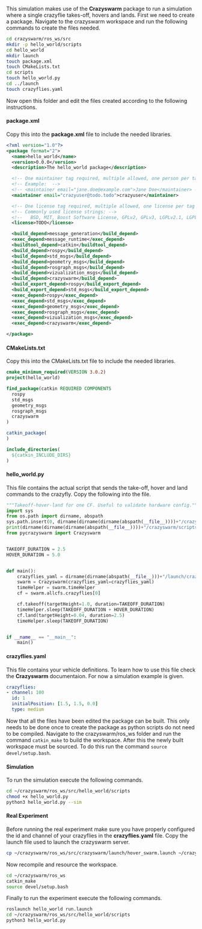 
This simulation makes use of the **Crazyswarm** package to run a simulation where a single crazyflie takes-off, hovers and lands. First we need to create a package. Navigate to the crazyswarm workspace and run the following commands to create the files needed.

```bash
cd crazyswarm/ros_ws/src
mkdir -p hello_world/scripts
cd hello_world
mkdir launch
touch package.xml
touch CMakeLists.txt
cd scripts
touch hello_world.py
cd ../launch
touch crazyflies.yaml
```

Now open this folder and edit the files created according to the following instructions. 

#### package.xml

Copy this into the **package.xml** file to include the needed libraries.

```xml
<?xml version="1.0"?>
<package format="2">
  <name>hello_world</name>
  <version>0.0.0</version>
  <description>The hello_world package</description>

  <!-- One maintainer tag required, multiple allowed, one person per tag -->
  <!-- Example:  -->
  <!-- <maintainer email="jane.doe@example.com">Jane Doe</maintainer> -->
  <maintainer email="crazyuser@todo.todo">crazyuser</maintainer>

  <!-- One license tag required, multiple allowed, one license per tag -->
  <!-- Commonly used license strings: -->
  <!--   BSD, MIT, Boost Software License, GPLv2, GPLv3, LGPLv2.1, LGPLv3 -->
  <license>TODO</license>

  <build_depend>message_generation</build_depend>
  <exec_depend>message_runtime</exec_depend>
  <buildtool_depend>catkin</buildtool_depend>
  <build_depend>rospy</build_depend>
  <build_depend>std_msgs</build_depend>
  <build_depend>geometry_msgs</build_depend>
  <build_depend>rosgraph_msgs</build_depend>
  <build_depend>vizualization_msgs</build_depend>
  <build_depend>crazyswarm</build_depend>
  <build_export_depend>rospy</build_export_depend>
  <build_export_depend>std_msgs</build_export_depend>
  <exec_depend>rospy</exec_depend>
  <exec_depend>std_msgs</exec_depend>
  <exec_depend>geometry_msgs</exec_depend>
  <exec_depend>rosgraph_msgs</exec_depend>
  <exec_depend>vizualization_msgs</exec_depend>
  <exec_depend>crazyswarm</exec_depend>

</package>
```

#### CMakeLists.txt

Copy this into the CMakeLists.txt file to include the needed libraries.

```cmake
cmake_minimum_required(VERSION 3.0.2)
project(hello_world)

find_package(catkin REQUIRED COMPONENTS
  rospy
  std_msgs
  geometry_msgs
  rosgraph_msgs
  crazyswarm
)

catkin_package(
)

include_directories(
  ${catkin_INCLUDE_DIRS}
)

```

#### hello_world.py

This file contains the actual script that sends the take-off, hover and land commands to the crazyfly. Copy the following into the file.

```python
"""Takeoff-hover-land for one CF. Useful to validate hardware config."""
import sys
from os.path import dirname, abspath
sys.path.insert(0, dirname(dirname(dirname(abspath(__file__))))+"/crazyswarm/scripts")
print(dirname(dirname(dirname(abspath(__file__))))+"/crazyswarm/scripts")
from pycrazyswarm import Crazyswarm


TAKEOFF_DURATION = 2.5
HOVER_DURATION = 5.0


def main():
    crazyflies_yaml = dirname(dirname(abspath(__file__)))+"/launch/crazyflies.yaml"
    swarm = Crazyswarm(crazyflies_yaml=crazyflies_yaml)
    timeHelper = swarm.timeHelper
    cf = swarm.allcfs.crazyflies[0]

    cf.takeoff(targetHeight=1.0, duration=TAKEOFF_DURATION)
    timeHelper.sleep(TAKEOFF_DURATION + HOVER_DURATION)
    cf.land(targetHeight=0.04, duration=2.5)
    timeHelper.sleep(TAKEOFF_DURATION)


if __name__ == "__main__":
    main()

```

#### crazyflies.yaml

This file contains your vehicle definitions. To learn how to use this file check the **Crazyswarm** documentaion. For now a simulation example is given.

```yaml
crazyflies:
- channel: 100
  id: 1
  initialPosition: [1.5, 1.5, 0.0]
  type: medium

```

Now that all the files have been edited the package can be built. This only needs to be done once to create the package as python scripts do not need to be compiled. Navigate to the crazyswarm/ros_ws folder and run the command ```catkin_make``` to build the workspace. After this the newly built workspace must be sourced. To do this run the command ```source devel/setup.bash```.

#### Simulation

To run the simulation execute the following commands.

```bash
cd ~/crazyswarm/ros_ws/src/hello_world/scripts
chmod +x hello_world.py
python3 hello_world.py --sim
```

#### Real Experiment

Before running the real experiment make sure you have properly configured the id and channel of your crazyflies in the **crazyflies.yaml** file. Copy the launch file used to launch the crazyswarm server.

```bash
cp ~/crazyswarm/ros_ws/src/crazyswarm/launch/hover_swarm.launch ~/crazyswarm/ros_ws/src/hello_world/launch/run.launch
```

Now recompile and resource the workspace.

```bash
cd ~/crazyswarm/ros_ws
catkin_make
source devel/setup.bash
```

Finally to run the experiment execute the following commands.

```bash
roslaunch hello_world run.launch
cd ~/crazyswarm/ros_ws/src/hello_world/scripts
python3 hello_world.py
```